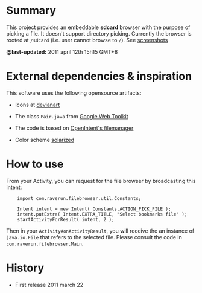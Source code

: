 # Summary

This project provides an embeddable **sdcard** browser with the purpose
of picking a file. It doesn't support directory picking. Currently the browser is rooted at `/sdcard` (i.e. user cannot browse to `/`). See [screenshots](https://github.com/javouhey/simple-file-picker/wiki/Screenshots)

__@last-updated:__ 2011 april 12th 15h15 GMT+8


# External dependencies & inspiration

This software uses the following opensource artifacts:

* Icons at [devianart](http://cloudif.deviantart.com/art/Android-Developer-Icons-138072676)
 
* The class `Pair.java` from [Google Web Toolkit](http://code.google.com/intl/fr/webtoolkit/terms.html "GWT license")

* The code is based on [OpenIntent's filemanager](http://www.openintents.org/en/)

* Color scheme [solarized](http://ethanschoonover.com/solarized)

# How to use 

From your Activity, you can request for the file browser by broadcasting this intent:

        import com.raverun.filebrowser.util.Constants;
            
        Intent intent = new Intent( Constants.ACTION_PICK_FILE );
        intent.putExtra( Intent.EXTRA_TITLE, "Select bookmarks file" );
        startActivityForResult( intent, 2 );

Then in your `Activity#onActivityResult`, you will receive the an instance of `java.io.File` that refers to the selected file. Please consult the code in `com.raverun.filebrowser.Main`.

# History

* First release 2011 march 22
